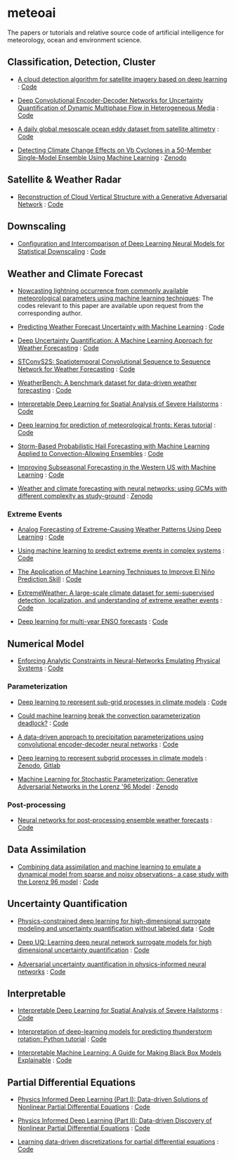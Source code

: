 # meteoai

The papers or tutorials and relative source code of artificial intelligence for meteorology, ocean and environment science.


## Classification, Detection, Cluster

- [A cloud detection algorithm for satellite imagery based on deep learning](https://www.sciencedirect.com/science/article/pii/S0034425719301294) : [Code](https://github.com/JacobJeppesen/RS-Net)

- [Deep Convolutional Encoder-Decoder Networks for Uncertainty Quantification of Dynamic Multiphase Flow in Heterogeneous Media](https://agupubs.onlinelibrary.wiley.com/doi/abs/10.1029/2018WR023528) : [Code](https://github.com/cics-nd/dcedn-gcs)

- [A daily global mesoscale ocean eddy dataset from satellite altimetry](https://www.nature.com/articles/sdata201528) : [Code](https://github.com/jfaghm/OceanEddies)

- [Detecting Climate Change Effects on Vb Cyclones in a 50-Member Single-Model Ensemble Using Machine Learning](https://agupubs.onlinelibrary.wiley.com/doi/full/10.1029/2019GL084969) : [Zenodo](https://zenodo.org/record/1495000)


## Satellite & Weather Radar

- [Reconstruction of Cloud Vertical Structure with a Generative Adversarial Network](https://doi.org/10.31223/osf.io/w26ja) : [Code](https://github.com/jleinonen/cloudsat-gan)


## Downscaling

- [Conﬁguration and Intercomparison of Deep Learning Neural Models for Statistical Downscaling](https://www.geosci-model-dev-discuss.net/gmd-2019-278/) : [Code](https://github.com/SantanderMetGroup/DeepDownscaling)


## Weather and Climate Forecast

- [Nowcasting lightning occurrence from commonly available meteorological parameters using machine learning techniques](https://www.nature.com/articles/s41612-019-0098-0): The codes relevant to this paper are available upon request from the corresponding author.

- [Predicting Weather Forecast Uncertainty with Machine Learning](https://rmets.onlinelibrary.wiley.com/doi/abs/10.1002/qj.3410) : [Code](https://github.com/sipposip/Predicting-weather-forecast-uncertainty-with-machine-learning)

- [Deep Uncertainty Quantification: A Machine Learning Approach for Weather Forecasting](https://arxiv.org/abs/1812.09467) : [Code](https://github.com/BruceBinBoxing/Deep_Learning_Weather_Forecasting)

- [STConvS2S: Spatiotemporal Convolutional Sequence to Sequence Network for Weather Forecasting](https://arxiv.org/abs/1912.00134) : [Code](https://github.com/MLRG-CEFET-RJ/stconvs2s)

- [WeatherBench: A benchmark dataset for data-driven weather forecasting](https://arxiv.org/abs/2002.00469) : [Code](https://github.com/pangeo-data/WeatherBench)

- [Interpretable Deep Learning for Spatial Analysis of Severe Hailstorms](https://journals.ametsoc.org/doi/full/10.1175/MWR-D-18-0316.1) : [Code](https://github.com/djgagne/deepsky)

- [Deep learning for prediction of meteorological fronts: Keras tutorial]() : [Code](https://github.com/thunderhoser/aiml_symposium)

- [Storm-Based Probabilistic Hail Forecasting with Machine Learning Applied to Convection-Allowing Ensembles](https://journals.ametsoc.org/doi/full/10.1175/WAF-D-17-0010.1) : [Code](https://github.com/djgagne/hagelslag)

- [Improving Subseasonal Forecasting in the Western US with Machine Learning](https://arxiv.org/abs/1809.07394) : [Code](https://github.com/paulo-o/forecast_rodeo)

- [Weather and climate forecasting with neural networks: using GCMs with different complexity as study-ground](https://www.geosci-model-dev.net/12/2797/2019/) : [Zenodo](https://doi.org/10.5281/zenodo.2572863)

### Extreme Events

- [Analog Forecasting of Extreme-Causing Weather Patterns Using Deep Learning](https://agupubs.onlinelibrary.wiley.com/doi/full/10.1029/2019MS001958) : [Code](https://github.com/ashesh6810/DLC_Extreme)

- [Using machine learning to predict extreme events in complex systems](https://www.pnas.org/content/117/1/52) : [Code](https://github.com/qidigit/CNN_tKdV)

- [The Application of Machine Learning Techniques to Improve El Niño Prediction Skill](https://www.frontiersin.org/articles/10.3389/fphy.2019.00153/full) : [Code](https://github.com/Ambrosys/climatelearn)

- [ExtremeWeather: A large-scale climate dataset for semi-supervised detection, localization, and understanding of extreme weather events](https://arxiv.org/abs/1612.02095) : [Code](https://github.com/eracah/hur-detect)

- [Deep learning for multi-year ENSO forecasts](https://www.nature.com/articles/s41586-019-1559-7) : [Code](https://doi.org/10.5281/zenodo.3244463)


## Numerical Model

- [Enforcing Analytic Constraints in Neural-Networks Emulating Physical Systems](https://arxiv.org/abs/1909.00912) : [Code](https://github.com/raspstephan/CBRAIN-CAM)


### Parameterization

- [Deep learning to represent sub-grid processes in climate models](https://www.pnas.org/content/115/39/9684) : [Code](https://github.com/raspstephan/CBRAIN-CAM)

- [Could machine learning break the convection parameterization deadlock?](https://agupubs.onlinelibrary.wiley.com/doi/full/10.1029/2018GL078202) : [Code](https://github.com/raspstephan/CBRAIN-CAM)

- [A data-driven approach to precipitation parameterizations using convolutional encoder-decoder neural networks](https://arxiv.org/abs/1903.10274) : [Code](https://github.com/prl900/precip-encoder-decoders)

- [Deep learning to represent subgrid processes in climate models](https://www.pnas.org/content/115/39/9684) : [Zenodo](https://doi.org/10.5281/zenodo.1402384), [Gitlab](https://gitlab.com/mspritch/spcam3.0-neural-net/tree/nn_fbp_engy_ess)

- [Machine Learning for Stochastic Parameterization: Generative Adversarial Networks in the Lorenz '96 Model](https://agupubs.onlinelibrary.wiley.com/doi/full/10.1029/2019MS001896) : [Zenodo](http://doi.org/10.5281/zenodo.3663121)


### Post-processing

- [Neural networks for post-processing ensemble weather forecasts](https://journals.ametsoc.org/doi/full/10.1175/MWR-D-18-0187.1) : [Code](https://github.com/slerch/ppnn)



## Data Assimilation

- [Combining data assimilation and machine learning to emulate a dynamical model from sparse and noisy observations- a case study with the Lorenz 96 model](https://arxiv.org/abs/2001.01520) : [Code](https://zenodo.org/record/2925547)


## Uncertainty Quantification

- [Physics-constrained deep learning for high-dimensional surrogate modeling and uncertainty quantification without labeled data](https://doi.org/10.1016/j.jcp.2019.05.024) : [Code](https://github.com/cics-nd/pde-surrogate)

- [Deep UQ: Learning deep neural network surrogate models for high dimensional uncertainty quantiﬁcation](https://arxiv.org/abs/1802.00850) : [Code](https://github.com/rohitkt10/deep-uq-paper)

- [Adversarial uncertainty quantification in physics-informed neural networks](https://doi.org/10.1016/j.jcp.2019.05.027) : [Code](https://github.com/PredictiveIntelligenceLab/UQPINNs)


## Interpretable

- [Interpretable Deep Learning for Spatial Analysis of Severe Hailstorms](https://journals.ametsoc.org/doi/full/10.1175/MWR-D-18-0316.1) : [Code](https://github.com/djgagne/deepsky)

- [Interpretation of deep-learning models for predicting thunderstorm rotation: Python tutorial]() : [Code](https://github.com/djgagne/ams-ml-python-course/blob/ryan_branch/module_4/ML_Short_Course_Module_4_Interpretation.ipynb)

- [Interpretable Machine Learning: A Guide for Making Black Box Models Explainable]() : [Code](https://christophm.github.io/interpretable-ml-book/)


## Partial Differential Equations

- [Physics Informed Deep Learning (Part I): Data-driven Solutions of Nonlinear Partial Differential Equations](https://arxiv.org/abs/1711.10561) : [Code](https://github.com/maziarraissi/PINNs)

- [Physics Informed Deep Learning (Part II): Data-driven Discovery of Nonlinear Partial Differential Equations](https://arxiv.org/abs/1711.10566) : [Code](https://github.com/maziarraissi/PINNs)

- [Learning data-driven discretizations for partial differential equations](https://www.pnas.org/content/116/31/15344) : [Code](https://github.com/google/data-driven-discretization-1d)


